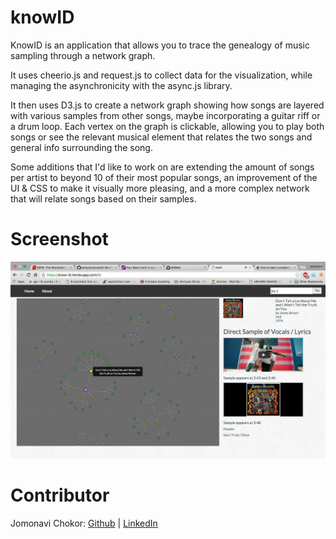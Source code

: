 # knowID
KnowID is an application that allows you to trace the genealogy of music sampling through a network graph.

It uses cheerio.js and request.js to collect data for the visualization, while managing the asynchronicity with the async.js library.  

It then uses D3.js to create a network graph showing how songs are layered with various samples from other songs, maybe incorporating a guitar riff or a drum loop. Each vertex on the graph is clickable, allowing you to play both songs or see the relevant musical element that relates the two songs and general info surrounding the song. 

Some additions that I'd like to work on are extending the amount of songs per artist to beyond 10 of their most popular songs, an improvement of the UI & CSS to make it visually more pleasing, and a more complex network that will relate songs based on their samples. 

# Screenshot
![Alt text](https://github.com/jomonavi/knowID/blob/master/public/images/screenshot1.png)

# Contributor
Jomonavi Chokor: [Github](https://github.com/jomonavi/) | [LinkedIn](https://www.linkedin.com/in/jomonavichokor)


